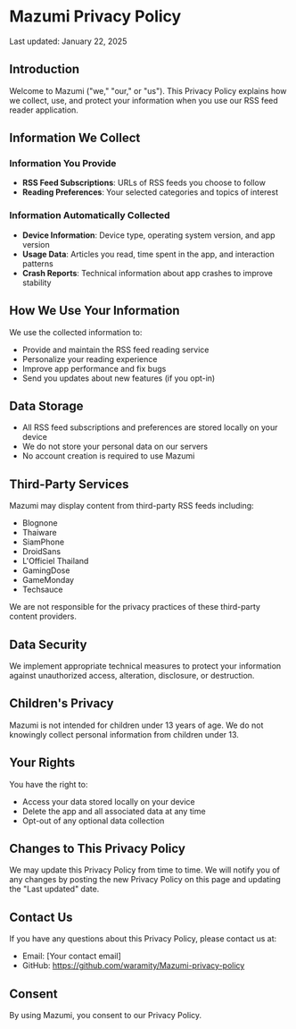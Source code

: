 # Mazumi Privacy Policy

Last updated: January 22, 2025

## Introduction

Welcome to Mazumi ("we," "our," or "us"). This Privacy Policy explains how we collect, use, and protect your information when you use our RSS feed reader application.

## Information We Collect

### Information You Provide
- **RSS Feed Subscriptions**: URLs of RSS feeds you choose to follow
- **Reading Preferences**: Your selected categories and topics of interest

### Information Automatically Collected
- **Device Information**: Device type, operating system version, and app version
- **Usage Data**: Articles you read, time spent in the app, and interaction patterns
- **Crash Reports**: Technical information about app crashes to improve stability

## How We Use Your Information

We use the collected information to:
- Provide and maintain the RSS feed reading service
- Personalize your reading experience
- Improve app performance and fix bugs
- Send you updates about new features (if you opt-in)

## Data Storage

- All RSS feed subscriptions and preferences are stored locally on your device
- We do not store your personal data on our servers
- No account creation is required to use Mazumi

## Third-Party Services

Mazumi may display content from third-party RSS feeds including:
- Blognone
- Thaiware
- SiamPhone
- DroidSans
- L'Officiel Thailand
- GamingDose
- GameMonday
- Techsauce

We are not responsible for the privacy practices of these third-party content providers.

## Data Security

We implement appropriate technical measures to protect your information against unauthorized access, alteration, disclosure, or destruction.

## Children's Privacy

Mazumi is not intended for children under 13 years of age. We do not knowingly collect personal information from children under 13.

## Your Rights

You have the right to:
- Access your data stored locally on your device
- Delete the app and all associated data at any time
- Opt-out of any optional data collection

## Changes to This Privacy Policy

We may update this Privacy Policy from time to time. We will notify you of any changes by posting the new Privacy Policy on this page and updating the "Last updated" date.

## Contact Us

If you have any questions about this Privacy Policy, please contact us at:
- Email: [Your contact email]
- GitHub: https://github.com/waramity/Mazumi-privacy-policy

## Consent

By using Mazumi, you consent to our Privacy Policy.